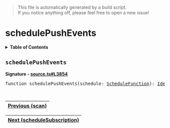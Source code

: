 > This file is automatically generated by a build script.<br>If you notice anything off, please feel free to open a new issue!

# schedulePushEvents

<details><summary><b>Table of Contents</b></summary>

1. [<code>schedulePushEvents</code>](#schedulePushEvents)</details>

## <a name="schedulePushEvents"></a><code>schedulePushEvents</code>

<b>Signature - [source.ts#L3854](..\/..\/packages\/core\/src\/source.ts#L3854)</b>

<pre>function schedulePushEvents(schedule: <a href="../06-api-schedule-functions/00-ScheduleFunction.md#ScheduleFunction">ScheduleFunction</a>): <a href="001-IdentityOperator.md#IdentityOperator">IdentityOperator</a></pre><br>

| [Previous \(scan\)](063-scan.md#readme) |
| --- |

<div align="right">

| [Next \(scheduleSubscription\)](065-scheduleSubscription.md#readme) |
| --- |
</div>
